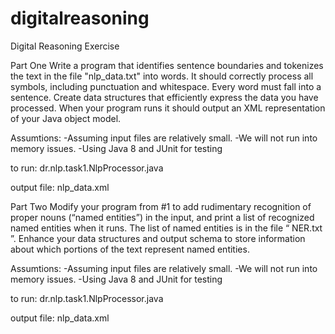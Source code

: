 # digitalreasoning
Digital Reasoning Exercise

Part One
Write a program that identifies sentence boundaries and tokenizes the text in the file "nlp_data.txt" into words. It should correctly process all symbols, including punctuation and whitespace. Every word must fall into a sentence. Create data structures that efficiently express the data you have processed. When your program runs it should output an XML representation of your Java object model.

Assumtions:
-Assuming input files are relatively small.
-We will not run into memory issues.
-Using Java 8 and JUnit for testing

to run:
dr.nlp.task1.NlpProcessor.java

output file:
nlp_data.xml



Part Two
Modify your program from #1 to add rudimentary recognition of proper nouns (“named
entities”) in the input, and print a list of recognized named entities when it runs. The list
of named entities is in the file “ NER.txt ”. Enhance your data structures and output
schema to store information about which portions of the text represent named entities.

Assumtions:
-Assuming input files are relatively small.
-We will not run into memory issues.
-Using Java 8 and JUnit for testing

to run:
dr.nlp.task1.NlpProcessor.java

output file:
nlp_data.xml


